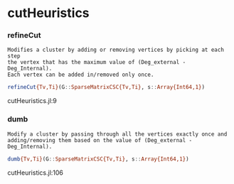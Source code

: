 # cutHeuristics
### refineCut
```
Modifies a cluster by adding or removing vertices by picking at each step 
the vertex that has the maximum value of (Deg_external - Deg_Internal).
Each vertex can be added in/removed only once.
```


```julia
refineCut{Tv,Ti}(G::SparseMatrixCSC{Tv,Ti}, s::Array{Int64,1})
```

cutHeuristics.jl:9



### dumb
```
Modify a cluster by passing through all the vertices exactly once and 
adding/removing them based on the value of (Deg_external - Deg_Internal).
```


```julia
dumb{Tv,Ti}(G::SparseMatrixCSC{Tv,Ti}, s::Array{Int64,1})
```

cutHeuristics.jl:106



